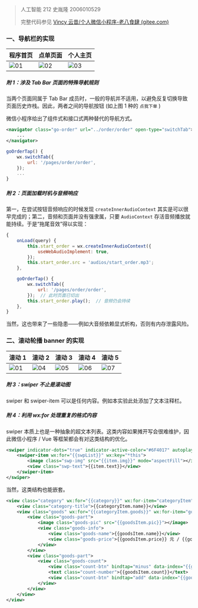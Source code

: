 > 人工智能 212 史胤隆 2006010529
>
> 完整代码参见 [Vincy 云昔/个人微信小程序-老八食肆 (gitee.com)](https://gitee.com/Vincy1230/personal-mini-program-2)

### 一、导航栏的实现

| 程序首页                                                                        | 点单页面                                                                        | 个人主页                                                                        |
| ------------------------------------------------------------------------------- | ------------------------------------------------------------------------------- | ------------------------------------------------------------------------------- |
| ![01](https://foruda.gitee.com/images/1726341037418095464/060db6d1_8768241.png) | ![02](https://foruda.gitee.com/images/1726341048884530202/28498219_8768241.png) | ![03](https://foruda.gitee.com/images/1726341062972657395/fe4aca71_8768241.png) |

##### 附 1：涉及 Tab Bar 页面的特殊导航规则

当两个页面同属于 Tab Bar 成员时，一般的导航并不适用，以避免反复切换导致页面历史炸栈。因此，两者之间的导航按钮 (如上图 1 种的 `点我下单` )

微信小程序给出了组件式和接口式两种替代的导航方式。

```xml
<navigator class="go-order" url="../order/order" open-type="switchTab">
    ...
</navigator>
```

```javascript
goOrderTap() {
    wx.switchTab({
        url: '/pages/order/order',
    });
    ...
}
```

##### 附 2：页面加载时机与音频响应

第一，在尝试按钮音频响应的时候发现 `createInnerAudioContext` 其实是可以很早完成的；第二，音频和页面并没有强隶属，只要 `AudioContext` 存活音频播放就能持续。于是“拖尾音效”得以实现：

```javascript
{
    onLoad(query) {
        this.start_order = wx.createInnerAudioContext({
            useWebAudioImplement: true,
        });
        this.start_order.src = 'audios/start_order.mp3';
    },

    goOrderTap() {
        wx.switchTab({
            url: '/pages/order/order',
        });  // 此时页面已切出
        this.start_order.play();  // 音频仍会持续
    },
}
```

当然，这也带来了一些隐患——例如大音频依赖显式析构，否则有内存泄露风险。

### 二、滚动轮播 banner 的实现

| 滚动 1                                                                          | 滚动 2                                                                          | 滚动 3                                                                          | 滚动 4                                                                          | 滚动 5                                                                          |
| ------------------------------------------------------------------------------- | ------------------------------------------------------------------------------- | ------------------------------------------------------------------------------- | ------------------------------------------------------------------------------- | ------------------------------------------------------------------------------- |
| ![01](https://foruda.gitee.com/images/1726341179842970965/973cefdb_8768241.png) | ![04](https://foruda.gitee.com/images/1726341192462299498/394503f0_8768241.png) | ![05](https://foruda.gitee.com/images/1726341200217068985/2cbad5aa_8768241.png) | ![06](https://foruda.gitee.com/images/1726341229182235680/eb8c6767_8768241.png) | ![07](https://foruda.gitee.com/images/1726341247436835132/fb9bce6c_8768241.png) |

##### 附 3：swiper 不止是滚动图

swiper 和 swiper-item 可以是任何内容。例如本实验此处添加了文本注释栏。

##### 附 4：利用 wx:for 处理重复的格式内容

swiper 本质上也是一种抽象的超文本列表。这类内容如果摊开写会很难维护，因此微信小程序 / Vue 等框架都会有对这类结构的优化。

```xml
<swiper indicator-dots="true" indicator-active-color="#6F4017" autoplay="true" interval="3000" duration="300" circular="true">
    <swiper-item wx:for="{{swpList}}" wx:key="*this">
        <image class="swp-img" src="{{item.img}}" mode="aspectFill"></image>
        <view class="swp-text">{{item.text}}</view>
    </swiper-item>
</swiper>
```

当然，这类结构也能嵌套。

```xml
<view class="category" wx:for="{{category}}" wx:for-item="categoryItem" wx:key="*this">
    <view class="category-title">{{categoryItem.name}}</view>
    <view class="goods" wx:for="{{categoryItem.goods}}" wx:for-item="goodsItem" wx:key="*this">
        <view class="goods-part">
            <image class="goods-pic" src="{{goodsItem.pic}}"></image>
            <view class="goods-info">
                <view class="goods-name">{{goodsItem.name}}</view>
                <view class="goods-price">{{goodsItem.price}} 元 / {{goodsItem.unit}}</view>
            </view>
        </view>
        <view class="goods-part">
            <view class="goods-count">
                <view class="count-btn" bindtap="minus" data-index="{{goodsItem.index}}">-</view>
                <text class="count-number">{{goodsItem.count}}</text>
                <view class="count-btn" bindtap="add" data-index="{{goodsItem.index}}">+</view>
            </view>
        </view>
    </view>
</view>
```
